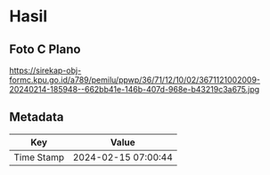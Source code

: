 # Hasil

## Foto C Plano

https://sirekap-obj-formc.kpu.go.id/a789/pemilu/ppwp/36/71/12/10/02/3671121002009-20240214-185948--662bb41e-146b-407d-968e-b43219c3a675.jpg


## Metadata

| Key        | Value               |
| ---------- | ------------------- |
| Time Stamp | 2024-02-15 07:00:44 |



